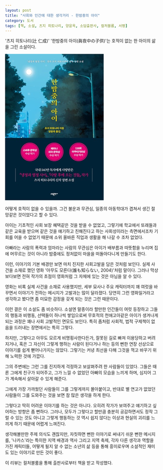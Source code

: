 ```yaml
---
layout: post
title: "사회와 인간에 대한 생각거리 - 한밤중의 아이"
category: 도서
tags: [책, 소설, 츠지 히토나리, 양윤옥, 소담출판사, 컬처블룸, 서평]
---
```


'츠지 히토나리(辻 仁成)'
'한밤중의 아이(眞夜中の子供)'는
호적이 없는 한 아이의 삶을 그린 소설이다.

![표지](/images/book/mayonaka-no-kodomo-book-h480.jpg)

어떻게 호적이 없을 수 있을까.
그건 불운과 무관심, 일종의 아동학대가 겹쳐서 생긴 절망같은 것이었다고 할 수 있다.

아이는 기초적인 사회 보장 혜택같은 것을 받을 수 없었고,
그렇기에 학교에서 또래들과 같은 교육을 받으며 같은 것을 얘기하고 친해진다고 하는
사회성이라는 측면에서조차 기회를 어을 수 없었기 때문에
소위 올바른 직업과 생활을 해 나갈 수 조차 없었다.

아빠라는 사람의 폭력과 엄마라는 사람의 무관심은
아이가 배부름과 따뜻함을 누리며 집에 머무르는 것이 아니라
밤중에도 정처없이 마을을 떠돌아다니게 만들기도 한다.

이런, 이야기의 기본 배경만 보면 마치 진지한 사회고발을 담은 것처럼 보인다.
실제 사건을 소재로 했던 영화 '아무도 모른다(誰も知らない, 2004)'처럼 말이다.
그러나 막상 보다보면 전혀 작가의 초점이 영화처럼 그 자체에 있는 것은 아님을 알 수 있다.

영화는 비록 실제 사건을 소재로 사용했지만,
세부 묘사나 주요 캐릭터까지 꽤 여럿을 바꾸면서 이야기가 전하는 메시지가 고발과는 많이 달라졌다.
당연히 그런 영화일거라고 생각하고 봤다면 좀 미묘한 감정을 갖게 되는 것은 그런 때문이다.

이런 결은 이 소설도 좀 비슷하다.
소설엔 말종이라 할만한 인간들이 여럿 등장하고
그들의 행동과 비행동, 선택들이 하나씩 쌓임으로써
무호적의 천애고아같은 아이가 생겨나게 되는 과정은 꽤나 사회 고발적인 면모도 보인다.
특히 좀처럼 사회적, 법적 구제책이 없음을 드러내는 장면에서는 특히 그렇다.

하지만, 그렇다고 아무도 모르게 비명횡사한다든가,
잘못된 길로 빠져 이용당하고 버려지거나,
혹은 그 자신이 그렇게 행하는 사람이 된다거나 하는 등의
뻔한 연장 선상으로 이야기를 쉽게 뻗어나가지는 않았다.
그렇기는 커녕 최선을 다해 그것을 꺽고 바꾸기 위해 노력한 것에 가깝다.

그의 주변에는 그런 그를 진지하게 걱정하고 보살펴주려 한 사람들이 있었다.
그들은 때론 그에게 친구가 되어주고,
그가 느낄 수 없었던 아빠의 모습을 느끼게 하며,
심지어 그가 계속해서 살아갈 수 있게 해준다.

그에게 가장 가까웠던 사람들이 그를 그렇게까지 몰아붙이고,
반대로 별 연고가 없었던 사람들이 그를 도와주는 것을 보면 참 많은 생각을 하게 한다.

그렇다고 딱히 어려운 이야기를 하는 것은 아니다.
오히려 작가가 보여주고 얘기하고 싶어하는 방향은 좀 뻔하다.
그러나, 모두가 그렇다고 할만큼 충분히 공감하면서도
정작 그럴 수 있는 것도 아니고
그렇게 행동하는 것 역시 쉽지 않다는
이상과 현실의 괴리를 느끼게 하기 때문에 어렵게 느껴진다.

생각해볼만한 주제 의식도 괜찮지만,
자칫하면 뻔한 이야기로 써내기 쉬운 뻔한 메시지를,
'나카스'라는 특이한 지역 배경과 역사 그리고 지역 축제,
각자 다른 생각과 역할을 가진 캐릭터들,
어떻게 될지 알 수 없는 소년의 삶 등을 통해
흥미로우며 소설적인 재미도 있는 이야기로 만든 것이 좋다.



<div class="im im-info">
이 리뷰는 컬처블룸을 통해 출판사로부터 책을 받고 작성했다.
</div>
